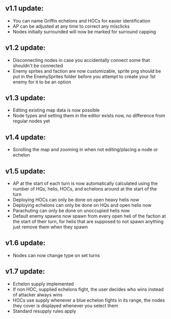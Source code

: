 ## v1.1 update: 
+ You can name Griffin echelons and HOCs for easier identification
+ AP can be adjusted at any time to correct any misclicks
+ Nodes initially surrounded will now be marked for surround capping

## v1.2 update: 
+ Disconnecting nodes in case you accidentally connect some that shouldn't be connected
+ Enemy sprites and faction are now customizable, sprite png should be put in the EnemySprites folder before you attempt to create your 1st enemy for it to be an option

## v1.3 update:
+ Editing existing map data is now possible
+ Node types and setting them in the editor exists now, no difference from regular nodes yet

## v1.4 update:
+ Scrolling the map and zooming in when not editing/placing a node or echelon

## v1.5 update:
+ AP at the start of each turn is now automatically calculated using the number of HQs, helis, HOCs, and echelons around at the start of the turn
+ Deploying HOCs can only be done on open heavy helis now
+ Deploying echelons can only be done on HQs and open helis now
+ Parachuting can only be done on unoccupied helis now
+ Default enemy spawns now spawn from every open heli of the faction at the start of their turn, for helis that are supposed to not spawn anything just remove them when they spawn

## v1.6 update:
+ Nodes can now change type on set turns

## v1.7 update:
+ Echelon supply implemented
+ If non HOC, supplied echelons fight, the user decides who wins instead of attacker always wins
+ HOCs use supply whenever a blue echelon fights in its range, the nodes they cover is displayed whenever you select them
+ Standard resupply rules apply
